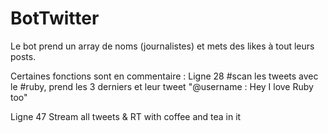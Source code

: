 # BotTwitter

Le bot prend un array de noms (journalistes) et mets des likes à tout leurs posts.

Certaines fonctions sont en commentaire : Ligne 28 #scan les tweets avec le #ruby, prend les 3 derniers et leur tweet "@username : Hey I love Ruby too"

Ligne 47 Stream all tweets & RT with coffee and tea in it
